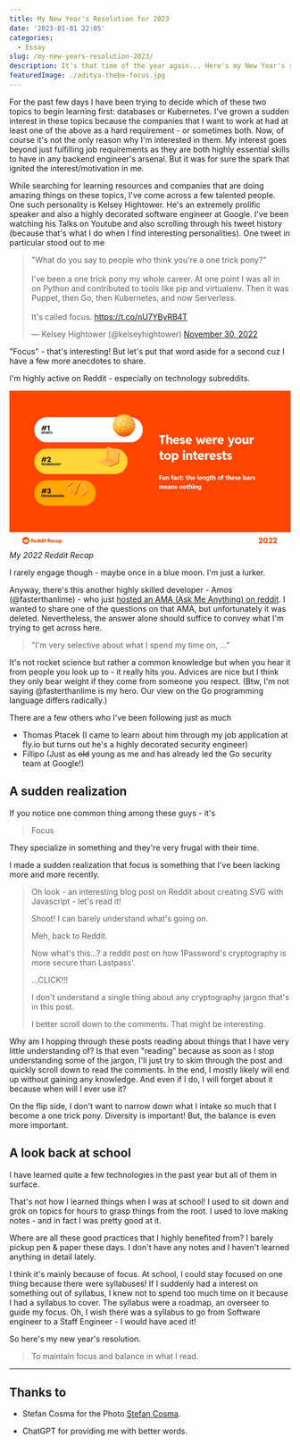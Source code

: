 ```yaml
---
title: My New Year's Resolution for 2023
date: '2023-01-01 22:05'
categories:
  - Essay
slug: /my-new-years-resolution-2023/
description: It's that time of the year again... Here's my New Year's resolution for 2023. Unlike previous ones, I'm going to stick to this one.
featuredImage: ./aditya-thebe-focus.jpg
---
```


For the past few days I have been trying to decide which of these two topics to begin learning first: databases or Kubernetes. I've grown a sudden interest in these topics because the companies that I want to work at had at least one of the above as a hard requirement - or sometimes both. Now, of course it's not the only reason why I'm interested in them. My interest goes beyond just fulfilling job requirements as they are both highly essential skills to have in any backend engineer's arsenal. But it was for sure the spark that ignited the interest/motivation in me.

While searching for learning resources and companies that are doing amazing things on these topics, I've come across a few talented people. One such personality is Kelsey Hightower. He's an extremely prolific speaker and also a highly decorated software engineer at Google. I've been watching his Talks on Youtube and also scrolling through his tweet history (because that's what I do when I find interesting personalities). One tweet in particular stood out to me

<blockquote class="twitter-tweet"><p lang="en" dir="ltr">&quot;What do you say to people who think you&#39;re a one trick pony?&quot;<br><br>I&#39;ve been a one trick pony my whole career. At one point I was all in on Python and contributed to tools like pip and virtualenv. Then it was Puppet, then Go, then Kubernetes, and now Serverless.<br><br>It&#39;s called focus. <a href="https://t.co/nU7YByRB4T">https://t.co/nU7YByRB4T</a></p>&mdash; Kelsey Hightower (@kelseyhightower) <a href="https://twitter.com/kelseyhightower/status/1597993734011879426?ref_src=twsrc%5Etfw">November 30, 2022</a></blockquote> <script async src="https://platform.twitter.com/widgets.js" charset="utf-8"></script>

"Focus" - that's interesting! But let's put that word aside for a second cuz I have a few more anecdotes to share.

I'm highly active on Reddit - especially on technology subreddits.

![My 2022 Reddit Recap](./reddit-recap-aditya-thebe-2022.jpeg)_My 2022 Reddit Recap_

I rarely engage though - maybe once in a blue moon. I'm just a lurker.

Anyway, there's this another highly skilled developer - Amos (@fasterthanlime) - who just [hosted an AMA (Ask Me Anything) on reddit](https://www.reddit.com/r/fasterthanlime/comments/zzzabq/end_of_year_ama_ask_me_anything/). I wanted to share one of the questions on that AMA, but unfortunately it was deleted. Nevertheless, the answer alone should suffice to convey what I'm trying to get across here.

> "I'm very selective about what I spend my time on, ..."

It's not rocket science but rather a common knowledge but when you hear it from people you look up to - it really hits you. Advices are nice but I think they only bear weight if they come from someone you respect. (Btw, I'm not saying @fasterthanlime is my hero. Our view on the Go programming language differs radically.)

There are a few others who I've been following just as much

- Thomas Ptacek (I came to learn about him through my job application at fly.io but turns out he's a highly decorated security engineer)
- Fillipo (Just as ~~old~~ young as me and has already led the Go security team at Google!)

## A sudden realization

If you notice one common thing among these guys - it's

> Focus

They specialize in something and they're very frugal with their time.

I made a sudden realization that focus is something that I've been lacking more and more recently.

> Oh look - an interesting blog post on Reddit about creating SVG with Javascript - let's read it!
>
> Shoot! I can barely understand what's going on.
>
> Meh, back to Reddit.
>
> Now what's this...? a reddit post on how 1Password's cryptography is more secure than Lastpass'.
>
> ...CLICK!!!
>
> I don't understand a single thing about any cryptography jargon that's in this post.
>
> I better scroll down to the comments. That might be interesting.

Why am I hopping through these posts reading about things that I have very little understanding of? Is that even "reading" because as soon as I stop understanding some of the jargon, I'll just try to skim through the post and quickly scroll down to read the comments. In the end, I mostly likely will end up without gaining any knowledge. And even if I do, I will forget about it because when will I ever use it?

On the flip side, I don't want to narrow down what I intake so much that I become a one trick pony. Diversity is important! But, the balance is even more important.

## A look back at school

I have learned quite a few technologies in the past year but all of them in surface.

That's not how I learned things when I was at school! I used to sit down and grok on topics for hours to grasp things from the root. I used to love making notes - and in fact I was pretty good at it.

Where are all these good practices that I highly benefited from? I barely pickup pen & paper these days. I don't have any notes and I haven't learned anything in detail lately.

I think it's mainly because of focus. At school, I could stay focused on one thing because there were syllabuses! If I suddenly had a interest on something out of syllabus, I knew not to spend too much time on it because I had a syllabus to cover. The syllabus were a roadmap, an overseer to guide my focus. Oh, I wish there was a syllabus to go from Software engineer to a Staff Engineer - I would have aced it!

So here's my new year's resolution.

> To maintain focus and balance in what I read.

---

## Thanks to

- Stefan Cosma for the Photo <a href="https://unsplash.com/@stefanbc?utm_source=unsplash&utm_medium=referral&utm_content=creditCopyText">Stefan Cosma</a>.

- ChatGPT for providing me with better words.
